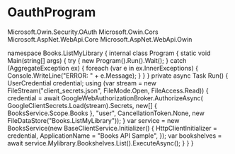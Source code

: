 # OauthProgram
Microsoft.Owin.Security.OAuth
Microsoft.Owin.Cors
Microsoft.AspNet.WebApi.Core
Microsoft.AspNet.WebApi.Owin

namespace Books.ListMyLibrary
{
    internal class Program
    {
        static void Main(string[] args)
        {
            try
            {
                new Program().Run().Wait();
            }
            catch (AggregateException ex)
            {
                foreach (var e in ex.InnerExceptions)
                {
                    Console.WriteLine("ERROR: " + e.Message);
                }
            }
        }
        private async Task Run()
        {
            UserCredential credential;
            using (var stream = new FileStream("client_secrets.json", FileMode.Open, FileAccess.Read))
            {
                credential = await GoogleWebAuthorizationBroker.AuthorizeAsync(
                    GoogleClientSecrets.Load(stream).Secrets,
                    new[] { BooksService.Scope.Books },
                    "user", CancellationToken.None, new FileDataStore("Books.ListMyLibrary"));
            }
            var service = new BooksService(new BaseClientService.Initializer()
                {
                    HttpClientInitializer = credential,
                    ApplicationName = "Books API Sample",
                });
            var bookshelves = await service.Mylibrary.Bookshelves.List().ExecuteAsync();
        }
    }
}
